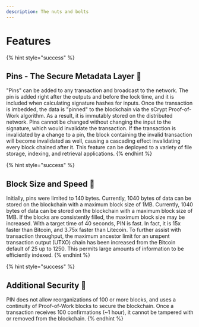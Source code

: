 ```yaml
---
description: The nuts and bolts
---
```


# Features

{% hint style="success" %}
## Pins - The Secure Metadata Layer 📌 

"Pins" can be added to any transaction and broadcast to the network. The pin is added right after the outputs and before the lock time, and it is included when calculating signature hashes for inputs. Once the transaction is imbedded, the data is "pinned" to the blockchain via the sCrypt Proof-of-Work algorithm. As a result, it is immutably stored on the distributed network. Pins cannot be changed without changing the input to the signature, which would invalidate the transaction. If the transaction is invalidated by a change to a pin, the block containing the invalid transaction will become invalidated as well, causing a cascading effect invalidating every block chained after it. This feature can be deployed to a variety of file storage, indexing, and retrieval applications. 
{% endhint %}

{% hint style="success" %}
## Block Size and Speed 📌 

Initially, pins were limited to 140 bytes. Currently, 1040 bytes of data can be stored on the blockchain with a maximum block size of 1MB. Currently, 1040 bytes of data can be stored on the blockchain with a maximum block size of 1MB. If the blocks are consistently filled, the maximum block size may be increased. With a target time of 40 seconds, PIN is fast. In fact, it is 15x faster than Bitcoin, and 3.75x faster than Litecoin. To further assist with transaction throughput, the maximum ancestor limit for an unspent transaction output \(UTXO\) chain has been increased from the Bitcoin default of 25 up to 1250. This permits large amounts of information to be efficiently indexed.
{% endhint %}

{% hint style="success" %}
## Additional Security 📌 

PIN does not allow reorganizations of 100 or more blocks, and uses a continuity of Proof-of-Work blocks to secure the blockchain. Once a transaction receives 100 confirmations \(~1 hour\), it cannot be tampered with or removed from the blockchain.
{% endhint %}

